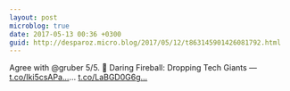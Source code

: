 ```yaml
---
layout: post
microblog: true
date: 2017-05-13 00:36 +0300
guid: http://desparoz.micro.blog/2017/05/12/t863145901426081792.html
---
```

Agree with @gruber 5/5. 🔗 Daring Fireball: Dropping Tech Giants — [t.co/Iki5csAPa...](https://t.co/Iki5csAPaO)… [t.co/LaBGD0G6g...](https://t.co/LaBGD0G6g9)
